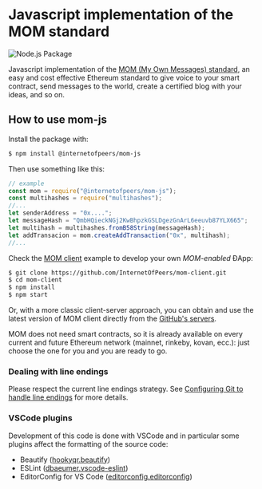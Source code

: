 # Javascript implementation of the MOM standard

![Node.js Package](https://github.com/InternetOfPeers/mom-js/workflows/Node.js%20Package/badge.svg)

Javascript implementation of the [MOM (My Own Messages) standard](https://github.com/InternetOfPeers/mom-spec), an easy and cost effective Ethereum standard to give voice to your smart contract, send messages to the world, create a certified blog with your ideas, and so on.

## How to use mom-js

Install the package with:

```bash
$ npm install @internetofpeers/mom-js
```
Then use something like this:

```javascript
// example
const mom = require("@internetofpeers/mom-js");
const multihashes = require("multihashes");
//...
let senderAddress = "0x....";
let messageHash = "QmbHQieckNGj2KwBhpzkGSLDgezGnArL6eeuvb87YLX665";
let multihash = multihashes.fromB58String(messageHash);
let addTransacion = mom.createAddTransaction("0x", multihash);
//...
```

Check the [MOM client](https://github.com/InternetOfPeers/mom-client.git) example to develop your own _MOM-enabled_ ÐApp:

```bash
$ git clone https://github.com/InternetOfPeers/mom-client.git
$ cd mom-client
$ npm install
$ npm start
```
Or, with a more classic client-server approach, you can obtain and use the latest version of MOM client directly from the [GitHub's servers](https://internetofpeers.github.io/mom-client).

MOM does not need smart contracts, so it is already available on every current and future Ethereum network (mainnet, rinkeby, kovan, ecc.): just choose the one for you and you are ready to go.

### Dealing with line endings
Please respect the current line endings strategy. See [Configuring Git to handle line endings](https://help.github.com/en/articles/dealing-with-line-endings) for more details.

### VSCode plugins
Development of this code is done with VSCode and in particular some plugins affect the formatting of the source code:
- Beautify ([hookyqr.beautify](https://marketplace.visualstudio.com/items?itemName=HookyQR.beautify))
- ESLint ([dbaeumer.vscode-eslint](https://marketplace.visualstudio.com/items?itemName=dbaeumer.vscode-eslint))
- EditorConfig for VS Code ([editorconfig.editorconfig](https://marketplace.visualstudio.com/items?itemName=EditorConfig.EditorConfig))
